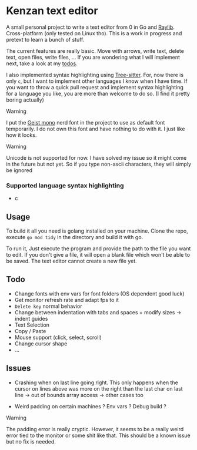 # Kenzan text editor

A small personal project to write a text editor from 0 in Go and [Raylib](https://www.raylib.com/). Cross-platform (only tested on Linux tho). This is a work in progress and pretext to learn a bunch of stuff.

The current features are really basic. Move with arrows, write text, delete text, open files, write files, ... If you are wondering what I will implement next, take a look at my [todos](#todo).

I also implemented syntax highlighting using [Tree-sitter](https://tree-sitter.github.io/tree-sitter/). For, now there is only `c`, but I want to implement other languages I know when I have time. If you want to throw a quick pull request and implement syntax highlighting for a language you like, you are more than welcome to do so. (I find it pretty boring actually)

> [!WARNING]
> I put the [Geist mono](https://vercel.com/font) nerd font in the project to use as default font temporarily. I do not own this font and have nothing to do with it. I just like how it looks. 

> [!WARNING]
> Unicode is not supported for now. I have solved my issue so it might come in the future but not yet. So if you type non-ascii characters, they will simply be ignored

### Supported language syntax highlighting

- c

## Usage

To build it all you need is golang installed on your machine. Clone the repo, execute `go mod tidy` in the directory and build it with go.

To run it, Just execute the program and provide the path to the file you want to edit. If you don't give a file, it will open a blank file which won't be able to be saved. The text editor cannot create a new file yet.

## Todo

- Change fonts with env vars for font folders (OS dependent good luck)
- Get monitor refresh rate and adapt fps to it
- `Delete key` normal behavior
- Change between indentation with tabs and spaces + modify sizes -> indent guides
- Text Selection
- Copy / Paste
- Mouse support (click, select, scroll)
- Change cursor shape
- ...

## Issues

- Crashing when on last line going right. This only happens when the cursor on lines above was more on the right than the last char on last line -> out of bounds array access -> other cases too

- Weird padding on certain machines ? Env vars ? Debug build ?

> [!WARNING]
> The padding error is really cryptic. However, it seems to be a really weird error tied to the monitor or some shit like that. This should be a known issue but no fix is needed.
